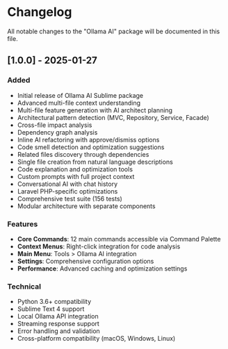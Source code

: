 # Changelog

All notable changes to the "Ollama AI" package will be documented in this file.

## [1.0.0] - 2025-01-27

### Added
- Initial release of Ollama AI Sublime package
- Advanced multi-file context understanding
- Multi-file feature generation with AI architect planning
- Architectural pattern detection (MVC, Repository, Service, Facade)
- Cross-file impact analysis
- Dependency graph analysis
- Inline AI refactoring with approve/dismiss options
- Code smell detection and optimization suggestions
- Related files discovery through dependencies
- Single file creation from natural language descriptions
- Code explanation and optimization tools
- Custom prompts with full project context
- Conversational AI with chat history
- Laravel PHP-specific optimizations
- Comprehensive test suite (156 tests)
- Modular architecture with separate components

### Features
- **Core Commands**: 12 main commands accessible via Command Palette
- **Context Menus**: Right-click integration for code analysis
- **Main Menu**: Tools > Ollama AI integration
- **Settings**: Comprehensive configuration options
- **Performance**: Advanced caching and optimization settings

### Technical
- Python 3.6+ compatibility
- Sublime Text 4 support
- Local Ollama API integration
- Streaming response support
- Error handling and validation
- Cross-platform compatibility (macOS, Windows, Linux)

